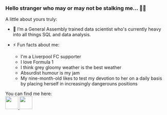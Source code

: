 ### Hello stranger who may or may not be stalking me... 👋🏾 

A little about yours truly:

* 🔭 I’m a General Assembly trained data scientist who's currently heavy into all things SQL and data analysis. 

* ⚡ Fun facts about me: 
  * I'm a Liverpool FC supporter
  * I love Formula 1
  * I think grey gloomy weather is the best weather
  * Absurdist humour is my jam
  * My nine-month-old likes to test my devotion to her on a daily basis by placing herself in increasingly dangerouns positions

You can find me here:
<br>
<a href="https://www.sean-atkinson.com/">
    <img height="40" src="https://cdn4.iconfinder.com/data/icons/essentials-74/24/004_-_Website-1024.png"/>
<a href="https://www.linkedin.com/in/atkinson-sean/">
    <img height="40" src="https://cdn2.iconfinder.com/data/icons/social-icon-3/512/social_style_3_in-306.png"/>
</a>

<!--
**sean-atkinson/sean-atkinson** is a ✨ _special_ ✨ repository because its `README.md` (this file) appears on your GitHub profile.

Here are some ideas to get you started:

- 🔭 I’m currently working on ...
- 🌱 I’m currently learning ...
- 👯 I’m looking to collaborate on ...
- 🤔 I’m looking for help with ...
- 💬 Ask me about ...
- 📫 How to reach me: ...
- 😄 Pronouns: ...
- ⚡ Fun fact: ...
-->
